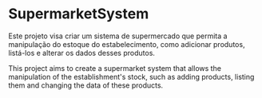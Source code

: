 # SupermarketSystem

Este projeto visa criar um sistema de supermercado que permita a manipulação do estoque do estabelecimento, como adicionar produtos, listá-los e alterar os dados desses produtos.

This project aims to create a supermarket system that allows the manipulation of the establishment's stock, such as adding products, listing them and changing the data of these products.